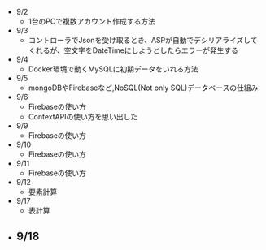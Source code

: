 - 9/2
  - 1台のPCで複数アカウント作成する方法
- 9/3
  - コントローラでJsonを受け取るとき、ASPが自動でデシリアライズしてくれるが、空文字をDateTimeにしようとしたらエラーが発生する
- 9/4
  - Docker環境で動くMySQLに初期データをいれる方法
- 9/5
  - mongoDBやFirebaseなど,NoSQL(Not only SQL)データベースの仕組み
- 9/6
  - Firebaseの使い方
  - ContextAPIの使い方を思い出した
- 9/9
  - Firebaseの使い方
- 9/10
  - Firebaseの使い方
- 9/11
  - Firebaseの使い方
- 9/12
  - 要素計算
- 9/17
  - 表計算
- 9/18
  - 
